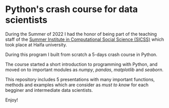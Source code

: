 # Python's crash course for data scientists
During the Summer of 2022 I had the honor of being part of the teaching staff of the [Summer Institute in Computational Social Science (SICSS)](https://sicss.io/2022/haifa/) which took place at Haifa university. 

During this program I built from scratch a 5-days crash course in Python. 

The course started a short introduction to programming with Python, and moved on to important modules as *numpy*, *pandas*, *matplotlib* and *seaborn*. 

This repository includes 5 presentations with many important functions, methods and examples which are consider as *must to know* for each begginer and intermediate data scientists.

Enjoy! 
